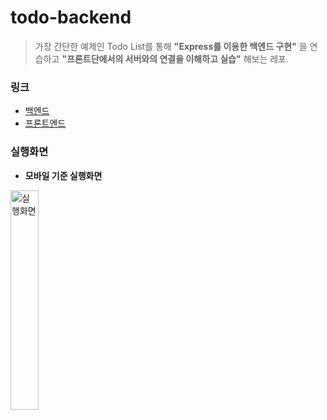 # todo-backend
> 가장 간단한 예제인 Todo List를 통해 __"Express를 이용한 백엔드 구현"__ 을 연습하고 __"프론트단에서의 서버와의 연결을 이해하고 실습"__ 해보는 레포.  

### 링크 
- [백엔드](https://github.com/woog2roid/todo-backend)
- [프론트엔드](https://github.com/woog2roid/todo-frontend)

### 실행화면
- __모바일 기준 실행화면__

<img src="https://user-images.githubusercontent.com/54667577/155886412-9b71dc54-8707-4629-92a8-cd73f3ee8347.gif" alt="실행화면" width="30%" height="30%" >
